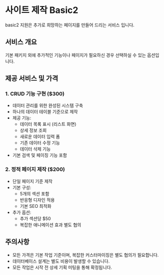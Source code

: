 # 사이트 제작 Basic2
basic2 지원은 추가로 희망하는 페이지를 만들어 드리는 서비스 입니다.

## 서비스 개요
기본 패키지 외에 추가적인 기능이나 페이지가 필요하신 경우 선택하실 수 있는 옵션입니다.

## 제공 서비스 및 가격

### 1. CRUD 기능 구현 ($300)
- 데이터 관리를 위한 완성된 시스템 구축
- 하나의 데이터 테이블 기준으로 제작
- 제공 기능:
  * 데이터 목록 표시 (리스트 화면)
  * 상세 정보 조회
  * 새로운 데이터 입력 폼
  * 기존 데이터 수정 기능
  * 데이터 삭제 기능
- 기본 검색 및 페이징 기능 포함

### 2. 정적 페이지 제작 ($200)
- 단일 페이지 기준 제작
- 기본 구성:
  * 5개의 섹션 포함
  * 반응형 디자인 적용
  * 기본 SEO 최적화
- 추가 옵션:
  * 추가 섹션당 $50
  * 복잡한 애니메이션 효과 별도 협의

## 주의사항
- 모든 가격은 기본 작업 기준이며, 복잡한 커스터마이징은 별도 협의가 필요합니다.
- 데이터베이스 설계는 별도 비용이 발생할 수 있습니다.
- 모든 작업은 시작 전 상세 기획 미팅을 통해 확정됩니다.
